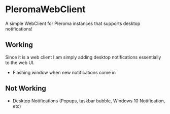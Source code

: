# PleromaWebClient
A simple WebClient for Pleroma instances that supports desktop notifications!

## Working
Since it is a web client I am simply adding desktop notifications essentially to the web UI.

- Flashing window when new notifications come in

## Not Working

- Desktop Notifications (Popups, taskbar bubble, Windows 10 Notification, etc)
